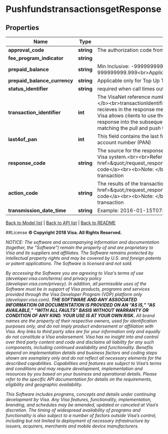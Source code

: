 # PushfundstransactionsgetResponse

## Properties
Name | Type | Description | Notes
------------ | ------------- | ------------- | -------------
**approval_code** | **string** | The authorization code from the issuer. | [optional] 
**fee_program_indicator** | **string** |  | [optional] 
**prepaid_balance** | **string** | Min Inclusive: -999999999.999&lt;br&gt;Max Inclusive: 999999999.999&lt;br&gt;Applicable only for Top Up Transactions | [optional] 
**prepaid_balance_currency** | **string** | Applicable only for Top Up Transactions | [optional] 
**status_identifier** | **string** | required when call times out | [optional] 
**transaction_identifier** | **int** | The VisaNet reference number for the transaction&lt;br&gt;&lt;br&gt;&lt;b&gt;Note: &lt;/b&gt;&lt;br&gt;transactionIdentifier is a Visa generated field that client recieves in the response message.&lt;br&gt;&lt;b&gt;Note: &lt;/b&gt;As an exception Visa allows clients to use the transactionIdentifier received in the AFT response into the subsequent OCT message - this is to simplify matching the pull and push transaction pair and reconciliation. | 
**last4of_pan** | **int** | This field contains the last four digits of the cardholder primary account number (PAN) | [optional] 
**response_code** | **string** | The source for the response; typically, either the recipient issuer or a Visa system.&lt;br&gt;&lt;br&gt;Refer to &lt;a href&#x3D;\&quot;/request_response_codes#response_code\&quot;&gt;response code&lt;/a&gt;&lt;br&gt;&lt;b&gt;Note: &lt;/b&gt;: The VisaNet Response Source for the transaction | 
**action_code** | **string** | The results of the transaction request &lt;br&gt;&lt;br&gt;Refer to &lt;a href&#x3D;\&quot;/request_response_codes#action_code\&quot;&gt;action code&lt;/a&gt;&lt;br&gt;&lt;b&gt;Note: &lt;/b&gt;: The VisaNet Response Code for the transaction | 
**transmission_date_time** | **string** | Example: 2016-01-15T07:03:52.000Z | 

[Back to Model list](../../README.md#documentation-for-models)   |   [Back to API list](../../README.md#documentation-for-api-endpoints)   |   [Back to README](../../README.md)



##License
**© Copyright 2018 Visa. All Rights Reserved.**

*NOTICE: The software and accompanying information and documentation (together, the “Software”) remain the property of
and are proprietary to Visa and its suppliers and affiliates. The Software remains protected by intellectual property
rights and may be covered by U.S. and foreign patents or patent applications. The Software is licensed and not sold.*

*By accessing the Software you are agreeing to Visa's terms of use (developer.visa.com/terms) and privacy policy (developer.visa.com/privacy).
In addition, all permissible uses of the Software must be in support of Visa products, programs and services provided
through the Visa Developer Program (VDP) platform only (developer.visa.com). **THE SOFTWARE AND ANY ASSOCIATED
INFORMATION OR DOCUMENTATION IS PROVIDED ON AN “AS IS,” “AS AVAILABLE,” “WITH ALL FAULTS” BASIS WITHOUT WARRANTY OR
CONDITION OF ANY KIND. YOUR USE IS AT YOUR OWN RISK.** All brand names are the property of their respective owners, used for identification purposes only, and do not imply
product endorsement or affiliation with Visa. Any links to third party sites are for your information only and equally
do not constitute a Visa endorsement. Visa has no insight into and control over third party content and code and disclaims
all liability for any such components, including continued availability and functionality. Benefits depend on implementation
details and business factors and coding steps shown are exemplary only and do not reflect all necessary elements for the
described capabilities. Capabilities and features are subject to Visa’s terms and conditions and may require development,
implementation and resources by you based on your business and operational details. Please refer to the specific
API documentation for details on the requirements, eligibility and geographic availability.*

*This Software includes programs, concepts and details under continuing development by Visa. Any Visa features,
functionality, implementation, branding, and schedules may be amended, updated or canceled at Visa’s discretion.
The timing of widespread availability of programs and functionality is also subject to a number of factors outside Visa’s control,
including but not limited to deployment of necessary infrastructure by issuers, acquirers, merchants and mobile device manufacturers.*